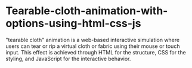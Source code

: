 # Tearable-cloth-animation-with-options-using-html-css-js
 "tearable cloth" animation  is a  web-based interactive simulation where users can tear or rip a virtual cloth or fabric using their mouse or touch input. This effect is achieved through HTML for the structure, CSS for the styling, and JavaScript for the interactive behavior.
